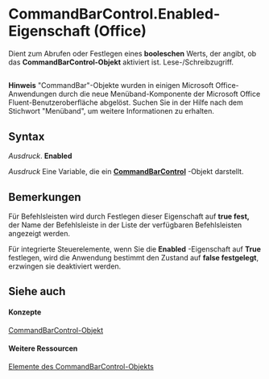 
# CommandBarControl.Enabled-Eigenschaft (Office)

Dient zum Abrufen oder Festlegen eines  **booleschen** Werts, der angibt, ob das **CommandBarControl-Objekt** aktiviert ist. Lese-/Schreibzugriff.


## 


 **Hinweis**  "CommandBar"-Objekte wurden in einigen Microsoft Office-Anwendungen durch die neue Menüband-Komponente der Microsoft Office Fluent-Benutzeroberfläche abgelöst. Suchen Sie in der Hilfe nach dem Stichwort "Menüband", um weitere Informationen zu erhalten.


## Syntax

 _Ausdruck_. **Enabled**

 _Ausdruck_ Eine Variable, die ein **[CommandBarControl](b104ec00-beeb-a927-4b7b-108f4e3164f5.md)** -Objekt darstellt.


## Bemerkungen

Für Befehlsleisten wird durch Festlegen dieser Eigenschaft auf  **true fest,** der Name der Befehlsleiste in der Liste der verfügbaren Befehlsleisten angezeigt werden.

Für integrierte Steuerelemente, wenn Sie die  **Enabled** -Eigenschaft auf **True** festlegen, wird die Anwendung bestimmt den Zustand auf **false festgelegt**, erzwingen sie deaktiviert werden.


## Siehe auch


#### Konzepte


[CommandBarControl-Objekt](b104ec00-beeb-a927-4b7b-108f4e3164f5.md)
#### Weitere Ressourcen


[Elemente des CommandBarControl-Objekts](http://msdn.microsoft.com/library/1d2360e4-7511-a3a4-9959-2f7c8282bf99%28Office.15%29.aspx)